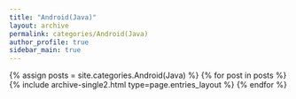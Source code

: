 ```yaml
---
title: "Android(Java)"
layout: archive
permalink: categories/Android(Java)
author_profile: true
sidebar_main: true
---
```



{% assign posts = site.categories.Android(Java) %}
{% for post in posts %} {% include archive-single2.html type=page.entries_layout %} {% endfor %}